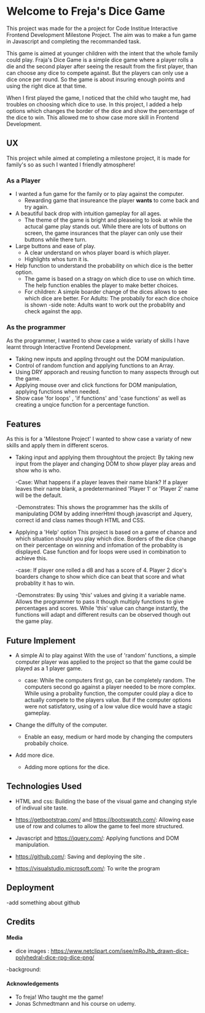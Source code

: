 # Welcome to Freja's Dice Game #

This project was made for the a project for Code Institue Interactive Frontend Development Milestone Project.
The aim was to make a fun game in Javascript and completing the recommanded task.

This game is aimed at younger children with the intent that the whole family could play. Fraja's Dice Game is a simple dice game where a player rolls a die and the second player after seeing the resault from the first player, than can choose any dice to compete against. But the players can only use a dice once per round. So the game is about insuring enough points and using the right dice at that time.

When I first played the game, I noticed that the child who taught me, had troubles on choosing which dice to use. In this project, I added a help options which changes the border of the dice and show the percentage of the dice to win. This allowed me to show case more skill in Frontend Development.



## UX ##
This project while aimed at completing a milestone project, it is made for family's so as such I wanted I friendly atmosphere!

### As a Player ### 

* I wanted a fun game for the family or to play against the computer.
    * Rewarding game that insureance the player **wants** to come back and try again.
* A beautiful back drop with intuition gameplay for all ages.
    * The theme of the game is bright and pleaseing to look at while the actucal game play stands out. While there are lots of buttons on screen, the game insurances that the player can only use their buttons while there turn. 
* Large buttons and ease of play.
    * A clear understand on whos player board is which player. 
    * Highlights whos turn it is.
* Help function to understand the probability on which dice is the better option.
    * The game is based on a stragy on which dice to use on which time. The help function enables the player to make better choices.
    * For children: A simple boarder change of the dices allows to see which dice are better.
    For Adults: The probabily for each dice choice is shown
    -side note: Adults want to work out the probablity and check against the app.

### As the programmer ### 
As the programmer, I wanted to show case a wide variaty of skills I have learnt through Interactive Frontend Development.

* Taking new inputs and appling throught out the DOM manipulation.
* Control of random function and applying functions to an Array.
* Using DRY apporach and reusing function to many asspects through out the game.
* Applying mouse over and click functions for DOM manipulation, applying functions when needed.
* Show case 'for loops' , 'if functions' and 'case functions' as well as creating a unqice function for a percentage function.


## Features ##
As this is for a 'Milestone Project' I wanted to show case a variaty of new skills and apply them in different sceros.

- Taking input and applying them throughtout the project:
    By taking new input from the player and changing DOM to show player play areas and show who is who.
    
    -Case: What happens if a player leaves their name blank?
    If a player leaves their name blank, a predetermanined 'Player 1' or 'Player 2' name will be the default. 

    -Demonstrates: This shows the programmer has the skills of manipulating DOM by adding innerHtml though javascript and Jquery, correct id and class names though HTML and CSS.  

- Applying a 'Help' option
    This project is based on a game of chance and which situation should you play which dice. 
    Borders of the dice change on their percentage on winning and infomation of the probablity is displayed.
    Case function and for loops were used in combination to achieve this.
    
    -case: If player one rolled a d8 and has a score of 4. Player 2 dice's boarders change to show which dice can beat that score and what probablity it has to win.

    -Demonstrates: By using 'this' values and giving it a variable name. Allows the programmer to pass it though multiply functions to give percentages and scores. While 'this' value can change instantly, the functions will adapt and different results can be observed though out the game play.




## Future Implement ##
- A simple AI to play against
    With the use of 'random' functions, a simple computer player was applied to the project so that the game could be played as a 1 player game.
    
    - case: While the computers first go, can be completely random. The computers second go against a player needed to be more complex. While using a probality function, the computer could play a dice to actually compete to the players value. But if the computer options were not satisfatory, using of a low value dice would have a stagic gameplay.

- Change the diffulty of the computer.
    - Enable an easy, medium or hard mode by changing the computers probabily choice.

- Add more dice.
    - Adding more options for the dice.
   
## Technologies Used ##    
- HTML and css: Building the base of the visual game and changing style of indivual site taste.

- https://getbootstrap.com/ and https://bootswatch.com/: Allowing ease use of row and columes to allow the game to feel more structured.

- Javascript and https://jquery.com/: Applying functions and DOM manipulation.

- https://github.com/: Saving and deploying the site .

- https://visualstudio.microsoft.com/: To write the program

## Deployment ##
-add something about github

## Credits ## 
#### Media ####

- dice images : https://www.netclipart.com/isee/mRoJhb_drawn-dice-polyhedral-dice-rpg-dice-png/

-background:

#### Acknowledgements ####
- To freja! Who taught me the game!
- Jonas Schmedtmann and his course on udemy.

